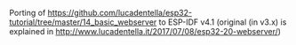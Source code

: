 Porting of https://github.com/lucadentella/esp32-tutorial/tree/master/14_basic_webserver to ESP-IDF v4.1 (original (in v3.x) is explained in http://www.lucadentella.it/2017/07/08/esp32-20-webserver/)
